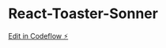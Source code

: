 # React-Toaster-Sonner

[Edit in Codeflow ⚡️](https://stackblitz.com/~/github.com/DEVELOPER-AJAY/React-Toaster-Sonner)